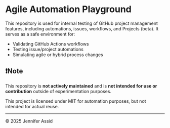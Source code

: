 # Agile Automation Playground

This repository is used for internal testing of GitHub project management features, including automations, issues, workflows, and Projects (beta). It serves as a safe environment for:

- Validating GitHub Actions workflows
- Testing issue/project automations
- Simulating agile or hybrid process changes

## ❗Note

This repository is **not actively maintained** and is **not intended for use or contribution** outside of experimentation purposes.

This project is licensed under MIT for automation purposes, but not intended for actual reuse.

---

© 2025 Jennifer Assid
